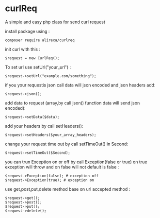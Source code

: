 # curlReq
A simple and easy php class for send curl request

install package using : 

    composer require alirexa/curlreq

init curl with this : 

    $request = new CurlReq();

To set url use setUrl("your_url") : 

    $request->setUrl("example.com/something");

if you your requestis json call data will json encoded and json headers add: 

    $request->json();

add data to request (array,by call json() function data will send json encoded): 

    $request->setData($data);


add your headers by call setHeaders(): 

    $request->setHeaders($your_array_headers);

change your request time out by call setTimeOut() in Second: 

    $request->setTimeOut($Second);

you can trun Exception on or off by call Exception(false or true)
on true exception will throw and on false will not default is false : 

    $request->Exception(false); # exception off
    $request->Exception(true); # exception on

use get,post,put,delete method base on url accepted method : 

    $request->get();
    $request->post();
    $request->put();
    $request->delete();
